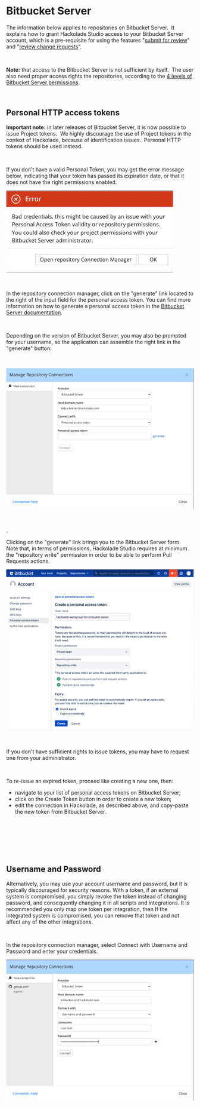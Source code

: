 # Bitbucket Server

The information below applies to repositories on Bitbucket Server.&nbsp; It explains how to grant Hackolade Studio access to your Bitbucket Server account, which is a pre-requisite for using the features "[submit for review](<Submitforreview.md>)" and "[review change requests](<Reviewchangerequests.md>)".

&nbsp;

**Note:** that access to the Bitbucket Server is not sufficient by itself.&nbsp; The user also need proper access rights the repositories, according to the [4 levels of Bitbucket Server permissions](<https://confluence.atlassian.com/bitbucketserverkb/4-levels-of-bitbucket-server-permissions-779171636.html> "target=\"\_blank\"").

&nbsp;

## Personal HTTP access tokens

**Important note:** in later releases of Bitbucket Server, it is now possible to issue Project tokens.&nbsp; We highly discourage the use of Project tokens in the context of Hackolade, because of identification issues.&nbsp; Personal HTTP tokens should be used instead.

&nbsp;

If you don't have a valid Personal Token, you may get the error message below, indicating that your token has passed its expiration date, or that it does not have the right permissions enabled.

![Workgroup - Bitbucket Cloud token error](<lib/Workgroup%20-%20Bitbucket%20Cloud%20token%20error.png>)

&nbsp;

In the repository connection manager, click on the "generate" link located to the right of the input field for the personal access token. You can find more information on how to generate a personal access token in the [Bitbucket Server documentation](<https://confluence.atlassian.com/bitbucketserver0717/personal-access-tokens-1087535496.html> "target=\"\_blank\"").

&nbsp;

Depending on the version of Bitbucket Server, you may also be prompted for your username, so the application can assemble the right link in the "generate" button:

&nbsp;

![Workgroup - manage hub connections - Bitbucke](<lib/Workgroup%20-%20manage%20hub%20connections%20-%20Bitbucke.png>)

&nbsp;

.

Clicking on the "generate" link brings you to the Bitbucket Server form.&nbsp; Note that, in terms of permissions, Hackolade Studio requires at minimum the "repository write" permission in order to be able to perform Pull Requests actions.

![Workgroup - Bitbucket Server personal token](<lib/Workgroup%20-%20Bitbucket%20Server%20personal%20token.png>)

&nbsp;

If you don't have sufficient rights to issue tokens, you may have to request one from your administrator. &nbsp;

&nbsp;

To re-issue an expired token, proceed like creating a new one, then:

* navigate to your list of personal access tokens on Bitbucket Server;
* click on the Create Token button in order to create a new token;
* edit the connection in Hackolade, as described above, and copy-paste the new token from Bitbucket Server.

&nbsp;

# &nbsp;

## Username and Password

Alternatively, you may use your account username and password, but it is typically discouraged for security reasons. With a token, if an external system is compromised, you simply revoke the token instead of changing password, and consequently changing it in all scripts and integrations. It is recommended you only map one token per integration, then If the integrated system is compromised, you can remove that token and not affect any of the other integrations.

&nbsp;

In the repository connection manager, select Connect with Username and Password and enter your credentials.

![Workgroup - Bitbucket basic auth](<lib/Workgroup%20-%20Bitbucket%20basic%20auth.png>)

